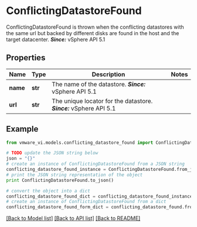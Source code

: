 # ConflictingDatastoreFound

ConflictingDatastoreFound is thrown when the conflicting datastores with the same url but backed by different disks are found in the host and the target datacenter.  ***Since:*** vSphere API 5.1 

## Properties
Name | Type | Description | Notes
------------ | ------------- | ------------- | -------------
**name** | **str** | The name of the datastore.  ***Since:*** vSphere API 5.1  | 
**url** | **str** | The unique locator for the datastore.  ***Since:*** vSphere API 5.1  | 

## Example

```python
from vmware_vi.models.conflicting_datastore_found import ConflictingDatastoreFound

# TODO update the JSON string below
json = "{}"
# create an instance of ConflictingDatastoreFound from a JSON string
conflicting_datastore_found_instance = ConflictingDatastoreFound.from_json(json)
# print the JSON string representation of the object
print ConflictingDatastoreFound.to_json()

# convert the object into a dict
conflicting_datastore_found_dict = conflicting_datastore_found_instance.to_dict()
# create an instance of ConflictingDatastoreFound from a dict
conflicting_datastore_found_form_dict = conflicting_datastore_found.from_dict(conflicting_datastore_found_dict)
```
[[Back to Model list]](../README.md#documentation-for-models) [[Back to API list]](../README.md#documentation-for-api-endpoints) [[Back to README]](../README.md)


